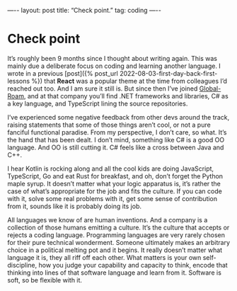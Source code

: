 —--
layout: post
title: “Check point.”
tag: coding
—--

# Check point

It’s roughly been 9 months since I thought about writing again. This was mainly due a deliberate focus on coding and learning another language. I wrote in a previous [post]({% post_url 2022-08-03-first-day-back-first-lessons %}) that **React** was a popular theme at the time from colleagues I’d reached out too. And I am sure it still is. But since then I’ve joined [Global-Roam](https://home.global-roam.com), and at that company you’ll find .NET frameworks and libraries, C# as a key language, and TypeScript lining the source repositories.

I’ve experienced some negative feedback from other devs around the track, raising statements that some of those things aren’t cool, or not a pure fanciful functional paradise. From my perspective, I don’t care, so what. It’s the hand that has been dealt. I don’t mind, something like C# is a good OO language. And OO is still cutting it. C# feels like a cross between Java and C++.

I hear Kotlin is rocking along and all the cool kids are doing JavaScript, TypeScript, Go and eat Rust for breakfast, and oh, don’t forget the Python maple syrup. It doesn’t matter what your logic apparatus is, it’s rather the case of what’s appropriate for the job and fits the culture. If you can code with it, solve some real problems with it, get some sense of contribution from it, sounds like it is probably doing its job.

All languages we know of are human inventions. And a company is a collection of those humans emitting a culture. It’s the culture that accepts or rejects a coding language. Programming languages are very rarely chosen for their pure technical wonderment. Someone ultimately makes an arbitrary choice in a political melting pot and it begins. It really doesn’t matter what language it is, they all riff off each other. What matters is your own self-discipline, how you judge your capability and capacity to think, encode that thinking into lines of that software language and learn from it. Software is soft, so be flexible with it.
